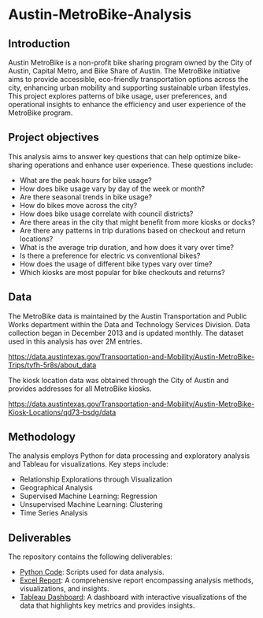 # Austin-MetroBike-Analysis

## Introduction
Austin MetroBike is a non-profit bike sharing program owned by the City of Austin, Capital Metro, and Bike Share of Austin. The MetroBike initiative aims to provide accessible, eco-friendly transportation options across the city, enhancing urban mobility and supporting sustainable urban lifestyles. This project explores patterns of bike usage, user preferences, and operational insights to enhance the efficiency and user experience of the MetroBike program. 

## Project objectives
This analysis aims to answer key questions that can help optimize bike-sharing operations and enhance user experience. These questions include:

+ What are the peak hours for bike usage?
+ How does bike usage vary by day of the week or month?
+ Are there seasonal trends in bike usage?
+ How do bikes move across the city?
+ How does bike usage correlate with council districts?
+ Are there areas in the city that might benefit from more kiosks or docks?
+ Are there any patterns in trip durations based on checkout and return locations?
+ What is the average trip duration, and how does it vary over time?
+ Is there a preference for electric vs conventional bikes?
+ How does the usage of different bike types vary over time?
+ Which kiosks are most popular for bike checkouts and returns?

## Data 
The MetroBike data is maintained by the Austin Transportation and Public Works department within the Data and Technology Services Division. Data collection began in December 2013 and is updated monthly. The dataset used in this analysis has over 2M entries.

https://data.austintexas.gov/Transportation-and-Mobility/Austin-MetroBike-Trips/tyfh-5r8s/about_data

The kiosk location data was obtained through the City of Austin and provides addresses for all MetroBike kiosks. 

https://data.austintexas.gov/Transportation-and-Mobility/Austin-MetroBike-Kiosk-Locations/qd73-bsdg/data

## Methodology
The analysis employs Python for data processing and exploratory analysis and Tableau for visualizations. Key steps include:

+ Relationship Explorations through Visualization
+ Geographical Analysis
+ Supervised Machine Learning: Regression
+ Unsupervised Machine Learning: Clustering
+ Time Series Analysis

## Deliverables
The repository contains the following deliverables:

+ [Python Code](<MetroBike Scripts>): Scripts used for data analysis.
+ [Excel Report](<MetroBike Report.xlsx>): A comprehensive report encompassing analysis methods, visualizations, and insights.
+ [Tableau Dashboard](https://public.tableau.com/views/AustinMetroBikesAnalysis/DashMain?:language=en-US&publish=yes&:sid=&:display_count=n&:origin=viz_share_link): A dashboard with interactive visualizations of the data that highlights key metrics and provides insights. 


